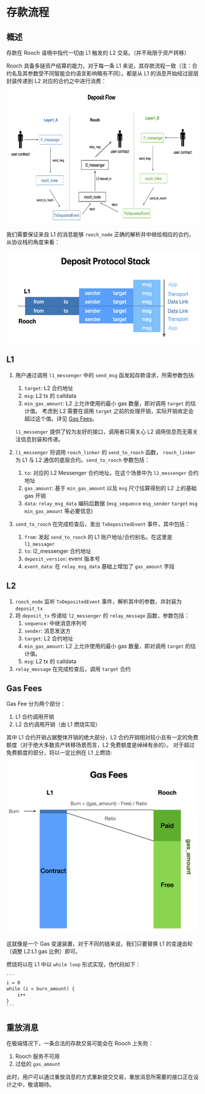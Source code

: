 # 存款流程

## 概述

存款在 Rooch 语境中指代一切由 L1 触发的 L2 交易。（并不局限于资产转移）

Rooch 具备多链资产结算的能力，对于每一条 L1 来说，其存款流程一致（注：合约名及其参数受不同智能合约语言影响略有不同）。都是从 L1
的消息开始经过层层封装传递到 L2 对应的合约之中进行消费：

<img alt="Rooch Deposit Flow" height="351" src="../../../public/docs/deposit_flow.jpeg" width="700"/>

我们需要保证来自 L1 的消息能够 `rooch_node` 正确的解析并中继给相应的合约，从协议栈的角度来看：

<img alt="Rooch Deposit Protocol Stack" height="240" src="../../../public/docs/deposit_protocol_stack.jpeg" width="550"/>

## L1

1. 用户通过调用 `l1_messenger` 中的 `send_msg` 函发起存款请求，所需参数包括:
   1. `target`: L2 合约地址
   2. `msg`: L2 tx 的 calldata 
   3. `min_gas_amount`: L2 上允许使用的最小 gas 数量，即对调用 `target` 的估计值。
   考虑到 L2 需要在调用 `target` 之前的处理开销，实际开销肯定会超过这个值。详见 [Gas Fees](#gas-fees)。

   `l1_messenger` 提供了较为友好的接口，调用者只需关心 L2 调用信息而无需关注信息封装和传递。

2. `l1_messenger` 将调用 `rooch_linker` 的 `send_to_rooch` 函数，
   `rooch_linker` 为 L1 与 L2 通信的底层合约。`send_to_rooch` 参数包括：
   1. `to`: 对应的 L2 Messenger 合约地址。在这个场景中为 `l2_messenger` 合约地址
   2. `gas_amount`: 基于 `min_gas_amount` 以及 `msg` 尺寸估算得到的 L2 上的基础 gas 开销
   3. `data`: `relay_msg_data` 编码后数据 (`msg_sequence` `msg_sender` `target` `msg` `min_gas_amount` 等必要信息)

3. `send_to_rooch` 在完成检查后，发出 `TxDepositedEvent` 事件，其中包括：
   1. `from`: 发起 `send_to_rooch` 的 L1 账户地址/合约别名。在这里是 `l1_messager`
   2. `to`: l2_messenger 合约地址
   3. `deposit_version`: event 版本号
   4. `event_data`: 在 `relay_msg_data` 基础上增加了 `gas_amount` 字段

## L2

1. `rooch_node` 监听 `TxDepositedEvent` 事件，解析其中的参数，并封装为 `deposit_tx`
2. 将 `deposit_tx` 传递给 `l2_messenger` 的 `relay_message` 函数，参数包括：
   1. `sequence`: 中继消息序列号
   2. `sender`: 消息发送方
   3. `target`: L2 合约地址
   4. `min_gas_amount`: L2 上允许使用的最小 gas 数量，即对调用 `target` 的估计值。
   5. `msg`: L2 tx 的 calldata 
3. `relay_message` 在完成检查后，调用 `target` 合约

## Gas Fees

Gas Fee 分为两个部分：

1. L1 合约调用开销
2. L2 合约调用开销（由 L1 燃烧实现）

其中 L1 合约开销占据整体开销的绝大部分，L2 合约开销相对较小且有一定的免费额度（对于绝大多数资产转移场景而言，L2 免费额度是绰绰有余的）。
对于超过免费额度的部分，将以一定比例在 L1 上燃烧:

<img alt="Rooch Deposit Gas Fee" height="450" src="../../../public/docs/deposit_gas_fee.jpeg" width="500"/>

这就像是一个 Gas 变速装置，对于不同的链来说，我们只要替换 L1 的变速齿轮（调整 L2:L1 gas 比例）即可。

燃烧将以在 L1 中以 `while loop` 形式实现，伪代码如下：
    
    ```
    i = 0
    while (i < burn_amount) {
        i++
    }
    ```

## 重放消息

在极端情况下，一条合法的存款交易可能会在 Rooch 上失败：

1. Rooch 服务不可用
2. 过低的 `gas_amount`

此时，用户可以通过重放消息的方式重新提交交易，重放消息所需要的接口正在设计之中，敬请期待。




